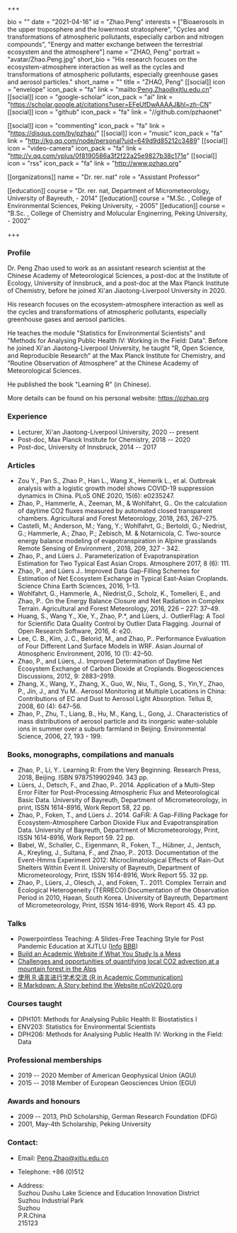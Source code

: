+++

bio = ""
date = "2021-04-16"
id = "Zhao.Peng"
interests = ["Bioaerosols in the upper troposphere and the lowermost stratosphere", "Cycles and transformations of atmospheric pollutants, especially carbon and nitrogen compounds", "Energy and matter exchange between the terrestrial ecosystem and the atmosphere"]
name = "ZHAO, Peng"
portrait = "avatar/Zhao.Peng.jpg"
short_bio = "His research focuses on the ecosystem-atmosphere interaction as well as the cycles and transformations of atmospheric pollutants, especially greenhouse gases and aerosol particles."
short_name = ""
title = "ZHAO, Peng"
[[social]]
    icon = "envelope"
    icon_pack = "fa"
    link = "mailto:Peng.Zhao@xjtlu.edu.cn"
[[social]]
    icon = "google-scholar"
    icon_pack = "ai"
    link = "https://scholar.google.at/citations?user=EFeUfDwAAAAJ&hl=zh-CN"
[[social]]
    icon = "github"
    icon_pack = "fa"
    link = "//github.com/pzhaonet"

[[social]]
    icon = "commenting"
    icon_pack = "fa"
    link = "https://disqus.com/by/pzhao/"
[[social]]
    icon = "music"
    icon_pack = "fa"
    link = "http://kg.qq.com/node/personal?uid=649d9d85212c3489"
[[social]]
    icon = "video-camera"
    icon_pack = "fa"
    link = "http://v.qq.com/vplus/0f8190586a3f2f22a25e9827b38c171e"
[[social]]
    icon = "rss"
    icon_pack = "fa"
    link = "http://www.pzhao.org"

[[organizations]]
    name = "Dr. rer. nat"
    role = "Assistant Professor"

[[education]]
    course = "Dr. rer. nat, Department of Micrometeorology, University of Bayreuth, - 2014"
[[education]]
    course = "M.Sc. , College of Environmental Sciences, Peking University, - 2005"
[[education]]
    course = "B.Sc. , College of Chemistry and Molucular Enginerring, Peking University, - 2002"

+++

### Profile

Dr. Peng Zhao used to work as an assistant research scientist at the Chinese Academy of Meteorological Sciences, a post-doc at the Institute of Ecology, University of Innsbruck, and a post-doc at the Max Planck Institute of Chemistry, before he joined Xi'an Jiaotong-Liverpool University in 2020.

His research focuses on the ecosystem-atmosphere interaction as well as the cycles and transformations of atmospheric pollutants, especially greenhouse gases and aerosol particles.

He teaches the module "Statistics for Environmental Scientists" and "Methods for Analysing Public Health IV: Working in the Field: Data". Before he joined Xi'an Jiaotong-Liverpool University, he taught "R, Open Science, and Reproducible Research" at the Max Planck Institute for Chemistry, and "Routine Observation of Atmosphere" at the Chinese Academy of Meteorological Sciences.

He published the book "Learning R" (in Chinese).

More details can be found on his personal website: <https://pzhao.org>

###  Experience

<ul> <li> Lecturer, Xi'an Jiaotong-Liverpool University, 2020 -- present </li><li> Post-doc, Max Planck Institute for Chemistry, 2018 -- 2020 </li><li> Post-doc, University of Innsbruck, 2014 -- 2017 </li> </ul>

###  Articles

<ul> <li> Zou Y., Pan S., Zhao P., Han L., Wang X., Hemerik L., et al. Outbreak analysis with a logistic growth model shows COVID-19 suppression dynamics in China. PLoS ONE 2020, 15(6): e0235247. </li><li> Zhao, P., Hammerle, A., Zeeman, M., & Wohlfahrt, G.. On the calculation of daytime CO2 fluxes measured by automated closed transparent chambers. Agricultural and Forest Meteorology, 2018, 263, 267–275. </li><li> Castelli, M.; Anderson, M.; Yang, Y.; Wohlfahrt, G.; Bertoldi, G.; Niedrist, G.; Hammerle, A.; Zhao, P.; Zebisch, M. & Notarnicola, C. Two-source energy balance modeling of evapotranspiration in Alpine grasslands Remote Sensing of Environment , 2018, 209, 327 - 342. </li><li> Zhao, P., and Lüers J.. Parameterization of Evapotranspiration Estimation for Two Typical East Asian Crops. Atmosphere 2017, 8 (6): 111. </li><li> Zhao, P., and Lüers J.. Improved Data Gap-Filling Schemes for Estimation of Net Ecosystem Exchange in Typical East-Asian Croplands. Science China Earth Sciences, 2016, 1–13.  </li><li> Wohlfahrt, G., Hammerle, A., Niedrist,G., Scholz, K., Tomelleri, E., and Zhao, P.. On the Energy Balance Closure and Net Radiation in Complex Terrain. Agricultural and Forest Meteorology, 2016, 226 – 227: 37–49. </li><li> Huang, S., Wang Y., Xie, Y., Zhao, P.*, and Lüers, J.. OutlierFlag: A Tool for Scientific Data Quality Control by Outlier Data Flagging. Journal of Open Research Software, 2016, 4: e20.  </li><li> Lee, C. B., Kim, J. C., Belorid, M., and Zhao, P.. Performance Evaluation of Four Different Land Surface Models in WRF. Asian Journal of Atmospheric Environment, 2016, 10 (1): 42–50. </li><li> Zhao, P., and Lüers, J.. Improved Determination of Daytime Net Ecosystem Exchange of Carbon Dioxide at Croplands. Biogeosciences Discussions, 2012, 9: 2883–2919. </li><li> Zhang, X., Wang, Y., Zhang, X., Guo, W., Niu, T., Gong, S., Yin,Y., Zhao, P., Jin, J., and Yu M.. Aerosol Monitoring at Multiple Locations in China: Contributions of EC and Dust to Aerosol Light Absorption. Tellus B, 2008, 60 (4): 647–56. </li><li> Zhao, P., Zhu, T., Liang, B., Hu, M., Kang, L., Gong, J.. Characteristics of mass distributions of aerosol particle and its inorganic water-soluble ions in summer over a suburb farmland in Beijing. Environmental Science, 2006, 27, 193 - 199. </li> </ul>

###  Books, monographs, compilations and manuals

<ul> <li> Zhao, P., Li, Y.. Learning R: From the Very Beginning. Research Press, 2018, Beijing. ISBN 9787519902940. 343 pp. </li><li> Lüers, J., Detsch, F., and Zhao, P.. 2014. Application of a Multi-Step Error Filter for Post-Processing Atmospheric Flux and Meteorological Basic Data. University of Bayreuth, Department of Micrometeorology, in print, ISSN 1614-8916, Work Report 58, 22 pp.  </li><li> Zhao, P., Foken, T., and Lüers J.. 2014. GaFiR: A Gap-Filling Package for Ecosystem-Atmosphere Carbon Dioxide Flux and Evapotranspiration Data. University of Bayreuth, Department of Micrometeorology, Print, ISSN 1614-8916, Work Report 59. 22 pp. </li><li> Babel, W., Schaller, C., Eigenmann, R., Foken, T.,, Hübner, J., Jentsch, A., Kreyling, J., Sultana, F., and Zhao, P.. 2013. Documentation of the Event-Hmms Experiment 2012: Microclimatological Effects of Rain-Out Shelters Within Event II. University of Bayreuth, Department of Micrometeorology, Print, ISSN 1614-8916, Work Report 55. 32 pp. </li><li> Zhao, P., Lüers, J., Olesch, J., and Foken, T.. 2011. Complex Terrain and Ecological Heterogeneity (TERRECO):Documentation of the Observation Period in 2010, Haean, South Korea. University of Bayreuth, Department of Micrometeorology, Print, ISSN 1614-8916, Work Report 45. 43 pp. </li> </ul>

### Talks

- Powerpointless Teaching: A Slides-Free Teaching Style for Post Pandemic Education at XJTLU ([Info](https://learningmall.xjtlu.edu.cn/mod/page/view.php?id=85829&forceview=1) [BBB](https://learningmall.xjtlu.edu.cn/mod/bigbluebuttonbn/view.php?id=85346))
- [Build an Academic Website if What You Study Is a Mess](https://zpgroup.pzhao.org/publication/zhao2020-talk-mess/)
- [Challenges and opportunities of quantifying local CO2 advection at a mountain forest in the Alps](https://zpgroup.pzhao.org/publication/galvagno2020-talk-egu/)
- [使用 R 语言进行学术交流 (R in Academic Communication)](https://zpgroup.pzhao.org/publication/zhao2020-talk-cufe/)
- [R Markdown: A Story behind the Website nCoV2020.org](https://zpgroup.pzhao.org/publication/zhao2020-talk-library/)

###  Courses taught

<ul> <li> DPH101: Methods for Analysing Public Health II: Biostatistics I </li><li> ENV203: Statistics for Environmental Scientists </li><li> DPH206: Methods for Analysing Public Health IV: Working in the Field: Data </li> </ul>

###  Professional memberships

<ul> <li> 2019 -- 2020  Member of American Geophysical Union (AGU) </li><li> 2015 -- 2018 Member of European Geosciences Union (EGU) </li> </ul>

###  Awards and honours

<ul> <li> 2009 -- 2013, PhD Scholarship, German Research Foundation (DFG) </li><li> 2001, May-4th Scholarship, Peking University </li> </ul>


### Contact:

 - Email: Peng.Zhao@xjtlu.edu.cn

 - Telephone: +86 (0)512 

 - Address: <br> Suzhou Dushu Lake Science and Education Innovation District <br> Suzhou Industrial Park <br> Suzhou <br> P.R.China<br> 215123<br><br>
